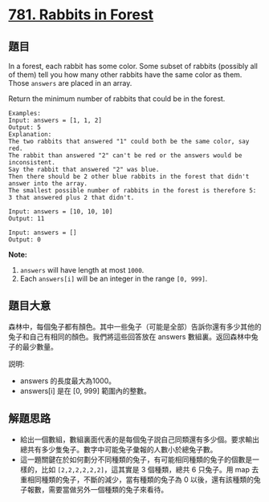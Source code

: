 # [781. Rabbits in Forest](https://leetcode.com/problems/rabbits-in-forest/)


## 題目

In a forest, each rabbit has some color. Some subset of rabbits (possibly all of them) tell you how many other rabbits have the same color as them. Those `answers` are placed in an array.

Return the minimum number of rabbits that could be in the forest.

    Examples:
    Input: answers = [1, 1, 2]
    Output: 5
    Explanation:
    The two rabbits that answered "1" could both be the same color, say red.
    The rabbit than answered "2" can't be red or the answers would be inconsistent.
    Say the rabbit that answered "2" was blue.
    Then there should be 2 other blue rabbits in the forest that didn't answer into the array.
    The smallest possible number of rabbits in the forest is therefore 5: 3 that answered plus 2 that didn't.
    
    Input: answers = [10, 10, 10]
    Output: 11
    
    Input: answers = []
    Output: 0

**Note:**

1. `answers` will have length at most `1000`.
2. Each `answers[i]` will be an integer in the range `[0, 999]`.


## 題目大意

森林中，每個兔子都有顏色。其中一些兔子（可能是全部）告訴你還有多少其他的兔子和自己有相同的顏色。我們將這些回答放在 answers 數組裏。返回森林中兔子的最少數量。

説明:

- answers 的長度最大為1000。
- answers[i] 是在 [0, 999] 範圍內的整數。


## 解題思路


- 給出一個數組，數組裏面代表的是每個兔子説自己同類還有多少個。要求輸出總共有多少隻兔子。數字中可能兔子彙報的人數小於總兔子數。
- 這一題關鍵在於如何劃分不同種類的兔子，有可能相同種類的兔子的個數是一樣的，比如 `[2,2,2,2,2,2]`，這其實是 3 個種類，總共 6 只兔子。用 map 去重相同種類的兔子，不斷的減少，當有種類的兔子為 0 以後，還有該種類的兔子報數，需要當做另外一個種類的兔子來看待。
